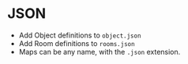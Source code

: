 # JSON
- Add Object definitions to `object.json`
- Add Room definitions to `rooms.json`
- Maps can be any name, with the `.json` extension.

